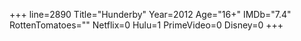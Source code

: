 +++
line=2890
Title="Hunderby"
Year=2012
Age="16+"
IMDb="7.4"
RottenTomatoes=""
Netflix=0
Hulu=1
PrimeVideo=0
Disney=0
+++

